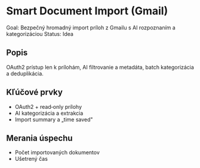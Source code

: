 # Smart Document Import (Gmail)

Goal: Bezpečný hromadný import príloh z Gmailu s AI rozpoznaním a kategorizáciou
Status: Idea

## Popis

OAuth2 prístup len k prílohám, AI filtrovanie a metadáta, batch kategorizácia a deduplikácia.

## Kľúčové prvky

- OAuth2 + read‑only prílohy
- AI kategorizácia a extrakcia
- Import summary a „time saved"

## Merania úspechu

- Počet importovaných dokumentov
- Ušetrený čas

